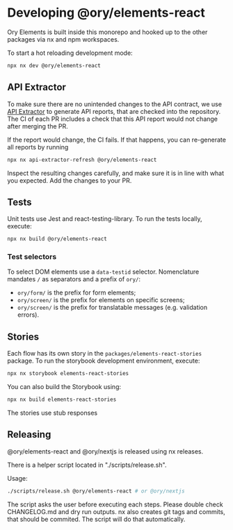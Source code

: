 # Developing @ory/elements-react

Ory Elements is built inside this monorepo and hooked up to the other packages
via nx and npm workspaces.

To start a hot reloading development mode:

```bash
npx nx dev @ory/elements-react
```

## API Extractor

To make sure there are no unintended changes to the API contract, we use
[API Extractor](https://api-extractor.com/) to generate API reports, that are
checked into the repository. The CI of each PR includes a check that this API
report would not change after merging the PR.

If the report would change, the CI fails. If that happens, you can re-generate
all reports by running

```bash
npx nx api-extractor-refresh @ory/elements-react
```

Inspect the resulting changes carefully, and make sure it is in line with what
you expected. Add the changes to your PR.

## Tests

Unit tests use Jest and react-testing-library. To run the tests locally,
execute:

```bash
npx nx build @ory/elements-react
```

### Test selectors

To select DOM elements use a `data-testid` selector. Nomenclature mandates `/`
as separators and a prefix of `ory/`:

- `ory/form/` is the prefix for form elements;
- `ory/screen/` is the prefix for elements on specific screens;
- `ory/screen/` is the prefix for translatable messages (e.g. validation
  errors).

## Stories

Each flow has its own story in the `packages/elements-react-stories` package. To
run the storybook development environment, execute:

```bash
npx nx storybook elements-react-stories
```

You can also build the Storybook using:

```bash
npx nx build elements-react-stories
```

The stories use stub responses

## Releasing

@ory/elements-react and @ory/nextjs is released using nx releases.

There is a helper script located in "./scripts/release.sh".

Usage:

```bash
./scripts/release.sh @ory/elements-react # or @ory/nextjs
```

The script asks the user before executing each steps. Please double check
CHANGELOG.md and dry run outputs. nx also creates git tags and commits, that
should be commited. The script will do that automatically.
